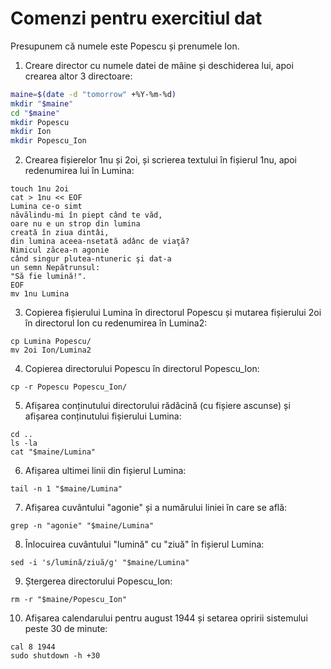 # Comenzi pentru exercitiul dat

Presupunem că numele este Popescu și prenumele Ion.

1. Creare director cu numele datei de mâine și deschiderea lui, apoi crearea altor 3 directoare:

```bash
maine=$(date -d "tomorrow" +%Y-%m-%d)
mkdir "$maine"
cd "$maine"
mkdir Popescu
mkdir Ion
mkdir Popescu_Ion
```
2. Crearea fișierelor 1nu și 2oi, și scrierea textului în fișierul 1nu, apoi redenumirea lui în Lumina:
```
touch 1nu 2oi
cat > 1nu << EOF
Lumina ce-o simt
năvălindu-mi în piept când te văd,
oare nu e un strop din lumina
creată în ziua dintâi,
din lumina aceea-nsetată adânc de viaţă?
Nimicul zăcea-n agonie
când singur plutea-ntuneric şi dat-a
un semn Nepătrunsul:
"Să fie lumină!".
EOF
mv 1nu Lumina
``` 

3. Copierea fișierului Lumina în directorul Popescu și mutarea fișierului 2oi în directorul Ion cu redenumirea în Lumina2:
```
cp Lumina Popescu/
mv 2oi Ion/Lumina2
```

4. Copierea directorului Popescu în directorul Popescu_Ion:

```
cp -r Popescu Popescu_Ion/
```

5. Afișarea conținutului directorului rădăcină (cu fișiere ascunse) și afișarea conținutului fișierului Lumina:

```
cd ..
ls -la
cat "$maine/Lumina"
```

6. Afișarea ultimei linii din fișierul Lumina:

```
tail -n 1 "$maine/Lumina"
```

7. Afișarea cuvântului "agonie" și a numărului liniei în care se află:
```
grep -n "agonie" "$maine/Lumina"
```

8. Înlocuirea cuvântului "lumină" cu "ziuă" în fișierul Lumina:
```
sed -i 's/lumină/ziuă/g' "$maine/Lumina"
```

9. Ștergerea directorului Popescu_Ion:
```
rm -r "$maine/Popescu_Ion"
```

10. Afișarea calendarului pentru august 1944 și setarea opririi sistemului peste 30 de minute:

```
cal 8 1944
sudo shutdown -h +30
```





















